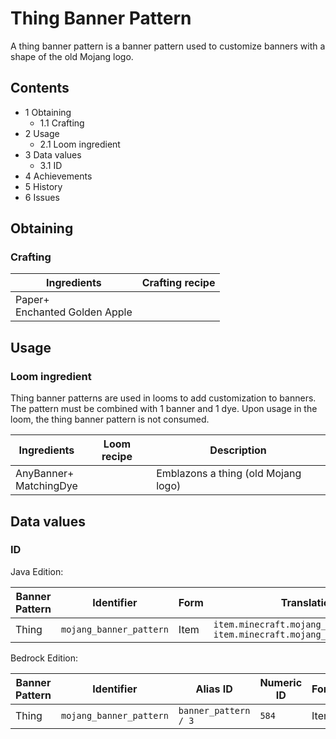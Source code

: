 # Thing Banner Pattern
A thing banner pattern is a banner pattern used to customize banners with a shape of the old Mojang logo.

## Contents
- 1 Obtaining
	- 1.1 Crafting
- 2 Usage
	- 2.1 Loom ingredient
- 3 Data values
	- 3.1 ID
- 4 Achievements
- 5 History
- 6 Issues

## Obtaining
### Crafting
| Ingredients                       | Crafting recipe |
|-----------------------------------|-----------------|
| Paper+<br/>Enchanted Golden Apple |                 |

## Usage
### Loom ingredient
Thing banner patterns are used in looms to add customization to banners. The pattern must be combined with 1 banner and 1 dye. Upon usage in the loom, the thing banner pattern is not consumed.

| Ingredients                | Loom recipe | Description                         |
|----------------------------|-------------|-------------------------------------|
| AnyBanner+<br/>MatchingDye |             | Emblazons a thing (old Mojang logo) |

## Data values
### ID
Java Edition:

| Banner Pattern | Identifier              | Form | Translation key                                                                        |
|----------------|-------------------------|------|----------------------------------------------------------------------------------------|
| Thing          | `mojang_banner_pattern` | Item | `item.minecraft.mojang_banner_pattern`<br/>`item.minecraft.mojang_banner_pattern.desc` |

Bedrock Edition:

| Banner Pattern | Identifier              | Alias ID             | Numeric ID | Form | Translation key                                            |
|----------------|-------------------------|----------------------|------------|------|------------------------------------------------------------|
| Thing          | `mojang_banner_pattern` | `banner_pattern / 3` | `584`      | Item | `item.banner_pattern.name`<br/>`item.banner_pattern.thing` |

